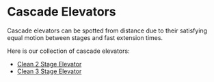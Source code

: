 <meta property="og:title" content="Cascade Elevator CAD Examples">
<meta property="og:description" content="Our collection of Cascade Elevators">
<meta property="og:type" content="website">
<meta property="og:url" content="https://www.frcdesign.org/cad-examples/elevator/cascade/">
<meta property="og:image" content="https://www.frcdesign.org/img/embed/cad-examples/elevator/cascade/index.webp">
<meta name="theme-color" content="#4CAE4F">
<meta name="twitter:card" content="summary_large_image">

# Cascade Elevators
Cascade elevators can be spotted from distance due to their satisfying equal motion between stages and fast extension times.

Here is our collection of cascade elevators:

- [Clean 2 Stage Elevator](examples/2stage.md)
- [Clean 3 Stage Elevator](examples/3stage.md)